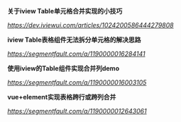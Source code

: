 **关于iview Table单元格合并实现的小技巧**

*https://dev.iviewui.com/articles/1024200586444279808*



**iview Table表格组件无法拆分单元格的解决思路**

*https://segmentfault.com/a/1190000016284141*



**使用iview的Table组件实现合并列demo**

*https://segmentfault.com/a/1190000016003105*



**vue+element实现表格跨行或跨列合并**

*https://segmentfault.com/a/1190000012643061*